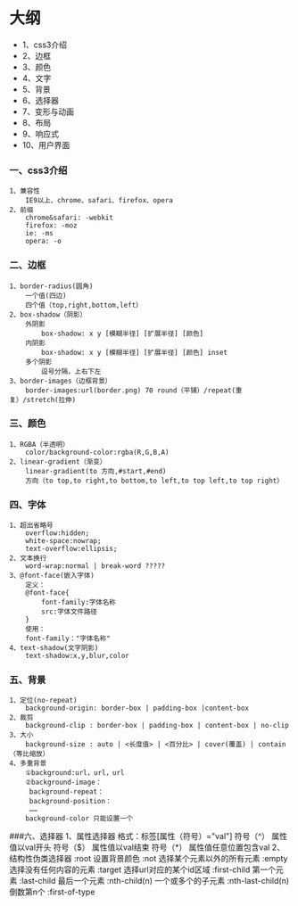 # 大纲 #
- 1、css3介绍
- 2、边框
- 3、颜色
- 4、文字
- 5、背景
- 6、选择器
- 7、变形与动画
- 8、布局
- 9、响应式
- 10、用户界面

### 一、css3介绍 
	1、兼容性
		IE9以上、chrome、safari、firefox、opera
	2、前缀
		chrome&safari: -webkit
		firefox: -moz
		ie: -ms
		opera: -o
### 二、边框
	1、border-radius(圆角)
		一个值(四边)
		四个值（top,right,bottom,left）
	2、box-shadow（阴影）
		外阴影
			box-shadow: x y [模糊半径] [扩展半径] [颜色]
		内阴影
			box-shadow: x y [模糊半径] [扩展半径] [颜色] inset
		多个阴影
			逗号分隔，上右下左
	3、border-images（边框背景）
		border-images:url(border.png) 70 round（平铺）/repeat(重复）/stretch(拉伸)
### 三、颜色
	1、RGBA（半透明）
		color/background-color:rgba(R,G,B,A)
	2、linear-gradient（渐变）
		linear-gradient(to 方向,#start,#end)
		方向（to top,to right,to bottom,to left,to top left,to top right）
### 四、字体
	1、超出省略号
		overflow:hidden;
		white-space:nowrap;
		text-overflow:ellipsis;
	2、文本换行
		word-wrap:normal | break-word ?????
	3、@font-face(嵌入字体)
		定义：
		@font-face{
			font-family:字体名称
			src:字体文件路径
		}
		使用：
		font-family："字体名称"
	4、text-shadow(文字阴影)
		text-shadow:x,y,blur,color
### 五、背景
	1、定位(no-repeat)
		background-origin: border-box | padding-box |content-box 
	2、裁剪
		background-clip : border-box | padding-box | content-box | no-clip
	3、大小
		background-size : auto | <长度值> | <百分比> | cover(覆盖) | contain（等比缩放）
	4、多重背景
		①background:url，url，url
		②background-image：
		 background-repeat：
		 background-position：
		 ……
		background-color 只能设置一个
###六、选择器
	1、属性选择器
		格式：标签[属性（符号）="val"]
		符号（^） 属性值以val开头
    	符号（$） 属性值以val结束
		符号（*） 属性值任意位置包含val
	2、结构性伪类选择器
		:root   设置背景颜色
	    :not    选择某个元素以外的所有元素
		:empty  选择没有任何内容的元素
		:target 选择url对应的某个id区域
		:first-child 第一个元素
		:last-child 最后一个元素
		:nth-child(n) 一个或多个的子元素
		:nth-last-child(n) 倒数第n个
		:first-of-type

		
		
		
		
	 	


		
	
	



